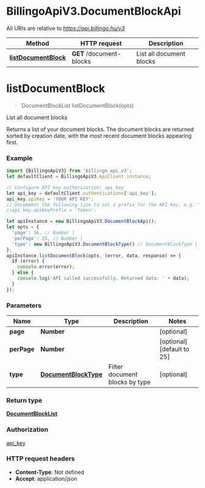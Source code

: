 # BillingoApiV3.DocumentBlockApi

All URIs are relative to *https://api.billingo.hu/v3*

Method | HTTP request | Description
------------- | ------------- | -------------
[**listDocumentBlock**](DocumentBlockApi.md#listDocumentBlock) | **GET** /document-blocks | List all document blocks

<a name="listDocumentBlock"></a>
# **listDocumentBlock**
> DocumentBlockList listDocumentBlock(opts)

List all document blocks

Returns a list of your document blocks. The document blocks are returned sorted by creation date, with the most recent document blocks appearing first.

### Example
```javascript
import {BillingoApiV3} from 'billingo_api_v3';
let defaultClient = BillingoApiV3.ApiClient.instance;

// Configure API key authorization: api_key
let api_key = defaultClient.authentications['api_key'];
api_key.apiKey = 'YOUR API KEY';
// Uncomment the following line to set a prefix for the API key, e.g. "Token" (defaults to null)
//api_key.apiKeyPrefix = 'Token';

let apiInstance = new BillingoApiV3.DocumentBlockApi();
let opts = { 
  'page': 56, // Number | 
  'perPage': 25, // Number | 
  'type': new BillingoApiV3.DocumentBlockType() // DocumentBlockType | Filter document blocks by type
};
apiInstance.listDocumentBlock(opts, (error, data, response) => {
  if (error) {
    console.error(error);
  } else {
    console.log('API called successfully. Returned data: ' + data);
  }
});
```

### Parameters

Name | Type | Description  | Notes
------------- | ------------- | ------------- | -------------
 **page** | **Number**|  | [optional] 
 **perPage** | **Number**|  | [optional] [default to 25]
 **type** | [**DocumentBlockType**](.md)| Filter document blocks by type | [optional] 

### Return type

[**DocumentBlockList**](DocumentBlockList.md)

### Authorization

[api_key](../README.md#api_key)

### HTTP request headers

 - **Content-Type**: Not defined
 - **Accept**: application/json

